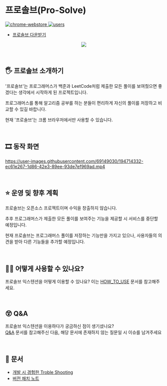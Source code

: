 # 프로솔브(Pro-Solve)

<a href="https://chrome.google.com/webstore/detail/%ED%94%84%EB%A1%9C%EC%86%94%EB%B8%8Cpro-solve/pjffalefhahlellpckbbiehmbljjhihl/related?hl=ko">
  <img src="https://img.shields.io/chrome-web-store/v/pjffalefhahlellpckbbiehmbljjhihl.svg" alt="chrome-webstore"/>
</a>
<a href="https://chrome.google.com/webstore/detail/%ED%94%84%EB%A1%9C%EC%86%94%EB%B8%8Cpro-solve/pjffalefhahlellpckbbiehmbljjhihl/related?hl=ko">
  <img src="https://img.shields.io/chrome-web-store/d/pjffalefhahlellpckbbiehmbljjhihl.svg" alt="users">
</a>

- [프로솔브 다운받기](https://chrome.google.com/webstore/detail/%ED%94%84%EB%A1%9C%EC%86%94%EB%B8%8Cpro-solve/pjffalefhahlellpckbbiehmbljjhihl/related?hl=ko)

<p align="center">
  <img src="https://imgur.com/ErchPSX.png">
</p>

<br />


## 🖐 프로솔브 소개하기


'프로솔브'는 프로그래머스가 백준과 LeetCode처럼 제출한 모든 풀이를 보여줬으면 좋겠다는 생각에서 시작하게 된 프로젝트입니다.

프로그래머스를 통해 알고리즘 공부를 하는 분들이 편리하게 자신의 풀이를 저장하고 비교할 수 있길 바랍니다.

현재 '프로솔브'는 크롬 브라우저에서만 사용할 수 있습니다.

<br />

## 🎞 동작 화면

https://user-images.githubusercontent.com/69149030/194714332-ec61e267-1d86-42e3-89ee-93de7ef969ad.mp4

<br />

## ⭐ 운영 및 향후 계획

프로솔브는 오픈소스 프로젝트이며 수익을 창출하지 않습니다.

추후 프로그래머스가 제출한 모든 풀이를 보여주는 기능을 제공할 시 서비스를 중단할 예정입니다.

현재 프로솔브는 프로그래머스 풀이를 저장하는 기능만을 가지고 있으나, 사용자들의 의견을 받아 다른 기능들을 추가할 예정입니다.

<br />

## 🙋‍♀️ 어떻게 사용할 수 있나요?

프로솔브 익스텐션을 어떻게 이용할 수 있나요? 이는 [HOW_TO_USE](https://github.com/dev-redo/pro-solve/blob/main/HOW_TO_USE.md) 문서를 참고해주세요.

<br />

## 😲 Q&A
프로솔브 익스텐션을 이용하다가 궁금하신 점이 생기셨나요? <br />
[Q&A](https://github.com/dev-redo/pro-solve/blob/main/Q&A.md) 문서를 참고해주신 다음, 해당 문서에 존재하지 않는 질문일 시 이슈를 남겨주세요

<br />

## 📜 문서

- [개발 시 경험한 Troble Shooting](https://github.com/dev-redo/pro-solve/blob/main/TroubleShooting.md)
- [버전 패치 노트](https://github.com/dev-redo/pro-solve/tree/main/PATCH_NOTES)

